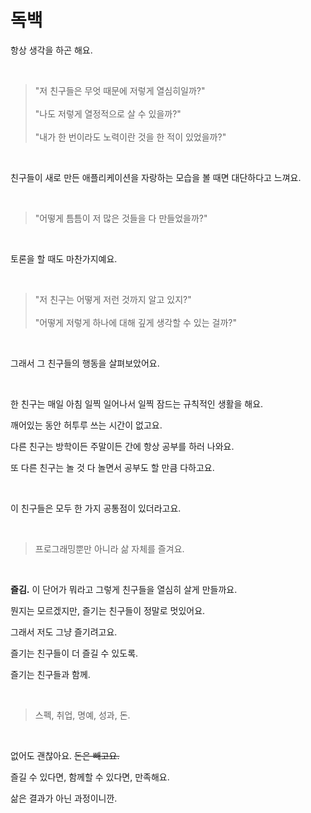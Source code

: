 # 독백
  
항상 생각을 하곤 해요.

<br />

> "저 친구들은 무엇 때문에 저렇게 열심히일까?"<br /><br />
> "나도 저렇게 열정적으로 살 수 있을까?"<br /><br />
> "내가 한 번이라도 노력이란 것을 한 적이 있었을까?"

<br />

친구들이 새로 만든 애플리케이션을 자랑하는 모습을 볼 때면 대단하다고 느껴요.

<br />

> "어떻게 틈틈이 저 많은 것들을 다 만들었을까?"

<br />

토론을 할 때도 마찬가지예요.

<br />

> "저 친구는 어떻게 저런 것까지 알고 있지?"<br /><br />
> "어떻게 저렇게 하나에 대해 깊게 생각할 수 있는 걸까?"  

<br />

그래서 그 친구들의 행동을 살펴보았어요.

<br />

한 친구는 매일 아침 일찍 일어나서 일찍 잠드는 규칙적인 생활을 해요.

깨어있는 동안 허투루 쓰는 시간이 없고요.

다른 친구는 방학이든 주말이든 간에 항상 공부를 하러 나와요.

또 다른 친구는 놀 것 다 놀면서 공부도 할 만큼 다하고요.

<br />

이 친구들은 모두 한 가지 공통점이 있더라고요.

<br />

> 프로그래밍뿐만 아니라 삶 자체를 즐겨요.

<br />

**즐김.** 이 단어가 뭐라고 그렇게 친구들을 열심히 살게 만들까요.

뭔지는 모르겠지만, 즐기는 친구들이 정말로 멋있어요.

그래서 저도 그냥 즐기려고요.

즐기는 친구들이 더 즐길 수 있도록.

즐기는 친구들과 함께.

<br />

> 스펙, 취업, 명예, 성과, 돈.

<br />

없어도 괜찮아요. ~~돈은 빼고요.~~

즐길 수 있다면, 함께할 수 있다면, 만족해요.

삶은 결과가 아닌 과정이니깐.
